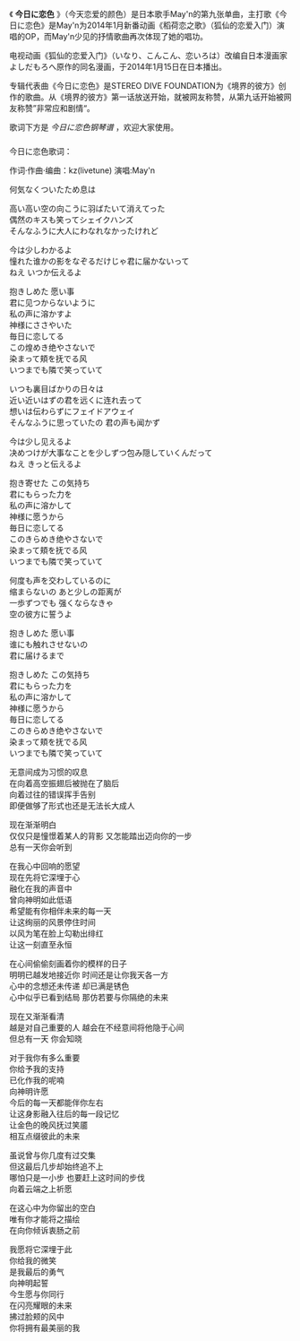 

《 **今日に恋色**
》（今天恋爱的颜色）是日本歌手May'n的第九张单曲，主打歌《今日に恋色》是May'n为2014年1月新番动画《稻荷恋之歌》（狐仙的恋爱入门）演唱的OP，而May'n少见的抒情歌曲再次体现了她的唱功。

  

电视动画《狐仙的恋爱入门》（いなり、こんこん、恋いろは）改编自日本漫画家よしだもろへ原作的同名漫画，于2014年1月15日在日本播出。

  

专辑代表曲《今日に恋色》是STEREO DIVE
FOUNDATION为《境界的彼方》创作的歌曲。从《境界的彼方》第一话放送开始，就被网友称赞，从第九话开始被网友称赞”非常应和剧情“。

  

歌词下方是 _今日に恋色钢琴谱_ ，欢迎大家使用。

###  
今日に恋色歌词：

作词·作曲·编曲：kz(livetune) 演唱:May'n  
  
  

何気なくついたため息は

高い高い空の向こうに羽ばたいて消えてった  
偶然のキスも笑ってシェイクハンズ  
そんなふうに大人にわなれなかったけれど  
  
今は少しわかるよ  
憧れた谁かの影をなぞるだけじゃ君に届かないって  
ねえ いつか伝えるよ  
  
抱きしめた 愿い事  
君に见つからないように  
私の声に溶かすよ  
神様にささやいた  
毎日に恋してる  
この煌めき绝やさないで  
染まって頬を抚でる风  
いつまでも隣で笑っていて  
  
いつも裏目ばかりの日々は  
近い近いはずの君を远くに连れ去って  
想いは伝わらずにフェイドアウェイ  
そんなふうに思っていたの 君の声も闻かず  
  
今は少し见えるよ  
决めつけが大事なことを少しずつ包み隠していくんだって  
ねえ きっと伝えるよ  
  
抱き寄せた この気持ち  
君にもらった力を  
私の声に溶かして  
神様に愿うから  
毎日に恋してる  
このきらめき绝やさないで  
染まって頬を抚でる风  
いつまでも隣で笑っていて  
  
何度も声を交わしているのに  
缩まらないの あと少しの距离が  
一歩ずつでも 强くならなきゃ  
空の彼方に誓うよ  
  
抱きしめた 愿い事  
谁にも触れさせないの  
君に届けるまで  
  
抱きしめた この気持ち  
君にもらった力を  
私の声に溶かして  
神様に愿うから  
毎日に恋してる  
このきらめき绝やさないで  
染まって頬を抚でる风  
いつまでも隣で笑っていて  
  
  
无意间成为习惯的叹息  
在向着高空振翅后被抛在了脑后  
向着过往的错误挥手告别  
即便做够了形式也还是无法长大成人  
  
现在渐渐明白  
仅仅只是憧憬着某人的背影 又怎能踏出迈向你的一步  
总有一天你会听到  
  
在我心中回响的愿望  
现在先将它深埋于心  
融化在我的声音中  
曾向神明如此低语  
希望能有你相伴未来的每一天  
让这绚丽的风景停住时间  
以风为笔在脸上勾勒出绯红  
让这一刻直至永恒  
  
在心间偷偷刻画着你的模样的日子  
明明已越发地接近你 时间还是让你我天各一方  
心中的念想还未传递 却已满是锈色  
心中似乎已看到结局 那仿若要与你隔绝的未来  
  
现在又渐渐看清  
越是对自己重要的人 越会在不经意间将他隐于心间  
但总有一天 你会知晓  
  
对于我你有多么重要  
你给予我的支持  
已化作我的呢喃  
向神明许愿  
今后的每一天都能伴你左右  
让这身影融入往后的每一段记忆  
让金色的晚风抚过笑靥  
相互点缀彼此的未来  
  
虽说曾与你几度有过交集  
但这最后几步却始终追不上  
哪怕只是一小步 也要赶上这时间的步伐  
向着云端之上祈愿  
  
在这心中为你留出的空白  
唯有你才能将之描绘  
在向你倾诉衷肠之前  
  
我愿将它深埋于此  
你给我的微笑  
是我最后的勇气  
向神明起誓  
今生愿与你同行  
在闪亮耀眼的未来  
拂过脸颊的风中  
你将拥有最美丽的我

  
  

